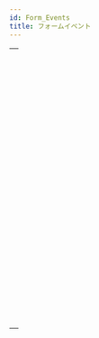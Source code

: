```yaml
---
id: Form_Events
title: フォームイベント
---
```


|                                                                                                                         |
| ----------------------------------------------------------------------------------------------------------------------- |
| [<!-- INCLUDE #_command_.Activated.Syntax -->](../../commands-legacy/activated.md)<br/>                                 |
| [<!-- INCLUDE #_command_.After.Syntax -->](../../commands-legacy/after.md)<br/>                                         |
| [<!-- INCLUDE #_command_.Before.Syntax -->](../../commands-legacy/before.md)<br/>                                       |
| [<!-- INCLUDE #_command_.CALL FORM.Syntax -->](../../commands-legacy/call-form.md)<br/>                                 |
| [<!-- INCLUDE #_command_.CALL SUBFORM CONTAINER.Syntax -->](../../commands-legacy/call-subform-container.md)<br/>       |
| [<!-- INCLUDE #_command_.Clickcount.Syntax -->](../../commands-legacy/clickcount.md)<br/>                               |
| [<!-- INCLUDE #_command_.Contextual click.Syntax -->](../../commands-legacy/contextual-click.md)<br/>                   |
| [<!-- INCLUDE #_command_.Deactivated.Syntax -->](../../commands-legacy/deactivated.md)<br/>                             |
| [<!-- INCLUDE #_command_.EXECUTE METHOD IN SUBFORM.Syntax -->](../../commands-legacy/execute-method-in-subform.md)<br/> |
| [<!-- INCLUDE #_command_.FORM Event.Syntax -->](../../commands/form-event.md)<br/>                                      |
| [<!-- INCLUDE #_command_.Form event code.Syntax -->](../../commands/form-event-code.md)<br/>                            |
| [<!-- INCLUDE #_command_.In break.Syntax -->](../../commands-legacy/in-break.md)<br/>                                   |
| [<!-- INCLUDE #_command_.In footer.Syntax -->](../../commands-legacy/in-footer.md)<br/>                                 |
| [<!-- INCLUDE #_command_.In header.Syntax -->](../../commands-legacy/in-header.md)<br/>                                 |
| [<!-- INCLUDE #_command_.Is waiting mouse up.Syntax -->](../../commands-legacy/is-waiting-mouse-up.md)<br/>             |
| [<!-- INCLUDE #_command_.Outside call.Syntax -->](../../commands-legacy/outside-call.md)<br/>                           |
| [<!-- INCLUDE #_command_.POST OUTSIDE CALL.Syntax -->](../../commands-legacy/post-outside-call.md)<br/>                 |
| [<!-- INCLUDE #_command_.Right click.Syntax -->](../../commands-legacy/right-click.md)<br/>                             |
| [<!-- INCLUDE #_command_.SET TIMER.Syntax -->](../../commands-legacy/set-timer.md)<br/>                                 |
